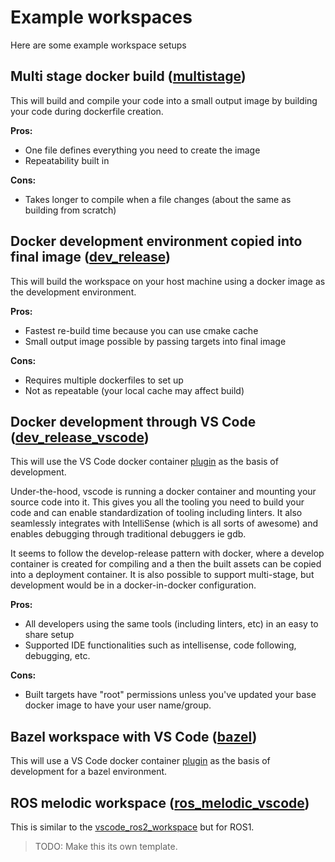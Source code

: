 # Example workspaces

Here are some example workspace setups

## Multi stage docker build ([multistage](multistage/README.md))

This will build and compile your code into a small output image by building your code during dockerfile creation.  

__Pros:__

* One file defines everything you need to create the image
* Repeatability built in

__Cons:__

* Takes longer to compile when a file changes (about the same as building from scratch)

## Docker development environment copied into final image ([dev_release](dev_release/README.md))

This will build the workspace on your host machine using a docker image as the development environment.

__Pros:__

* Fastest re-build time because you can use cmake cache
* Small output image possible by passing targets into final image

__Cons:__

* Requires multiple dockerfiles to set up
* Not as repeatable (your local cache may affect build)

## Docker development through VS Code ([dev_release_vscode](dev_release_vscode/README.md))

This will use the VS Code docker container [plugin](https://code.visualstudio.com/docs/remote/containers) as the basis of development.  

Under-the-hood, vscode is running a docker container and mounting your source code into it. This gives you all the tooling you need to build your code and can enable standardization of tooling including linters.  It also seamlessly integrates with IntelliSense (which is all sorts of awesome) and enables debugging through traditional debuggers ie gdb.  

It seems to follow the develop-release pattern with docker, where a develop container is created for compiling and a then the built assets can be copied into a deployment container.  It is also possible to support multi-stage, but development would be in a docker-in-docker configuration.

__Pros:__

* All developers using the same tools (including linters, etc) in an easy to share setup
* Supported IDE functionalities such as intellisense, code following, debugging, etc.

__Cons:__

* Built targets have "root" permissions unless you've updated your base docker image to have your user name/group.

## Bazel workspace with VS Code ([bazel](bazel/README.md))

This will use a VS Code docker container [plugin](https://code.visualstudio.com/docs/remote/containers) as the basis of development for a bazel environment.

## ROS melodic workspace ([ros_melodic_vscode](ros_melodic_vscode/README.md))

This is similar to the [vscode_ros2_workspace](https://github.com/athackst/vscode_ros2_workspace) but for ROS1.

> TODO: Make this its own template.
